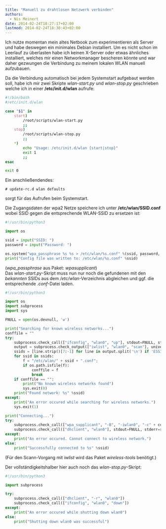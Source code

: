 ```yaml
---
title: "Manuell zu drahtlosen Netzwerk verbinden"
authors:
  - Nis Meinert
date: 2014-02-24T18:27:17+02:00
lastmod: 2014-02-24T18:30:43+02:00
---
```


Ich nutze momentan mein altes Netbook zum experimentieren als Server und habe deswegen ein minimales Debian installiert. Um es nicht schon im Leerlauf zu überlasten habe ich keinen X-Server oder etwas ähnliches installiert, welches mir einen Networkmanager bescheren könnte und war daher gezwungen die Verbindung zu meinem lokalen WLAN manuell aufzubauen.

Da die Verbindung automatisch bei jedem Systemstart aufgebaut werden soll, habe ich mir zwei Skripte _wlan-start.py_ und _wlan-stop.py_ geschrieben welche ich in einer **/etc/init.d/wlan** aufrufe:

```bash
#!/bin/bash
#/etc/init.d/wlan

case "$1" in
    start)
        /root/scripts/wlan-start.py
        ;;
    stop)
        /root/scripts/wlan-stop.py
        ;;
    *)
        echo "Usage: /etc/init.d/wlan {start|stop}"
        exit 1
        ;;
esac

exit 0
```

Ein anschließendendes:

```plain {linenos=false}
# update-rc.d wlan defaults
```

sorgt für das Aufrufen beim Systemstart.

Die Zugangsdaten der wpa2 Netze speichere ich unter **/etc/wlan/SSID.conf** wobei SSID gegen die entsprechende WLAN-SSID zu ersetzen ist:

```python
#!/usr/bin/python3

import os

ssid = input("SSID: ")
password = input("Password: ")

os.system("wpa_passphrase %s %s > /etc/wlan/%s.conf" %(ssid, password, ssid))
print("Config file was written to: /etc/wlan/%s.conf" %ssid)
```

(_wpa_passphrase_ aus Paket: _wpasupplicant_)  
Das _wlan-start.py_-Skript muss nun nur noch die gefundenen mit den _bekannten_ SSIDs aus dem _/etc/wlan_-Verzeichnis abgleichen und ggf. die entsprechende _.conf_-Datei laden.

```python
#!/usr/bin/python3

import os
import subprocess
import sys

FNULL = open(os.devnull, 'w')

print("Searching for known wireless networks...")
conffile = ""
try:
    subprocess.check_call(["ifconfig", "wlan0", "up"], stdout=FNULL, stderr=subprocess.STDOUT)
    output = subprocess.check_output(["iwlist", "wlan0", "scan"], universal_newlines=True)
    ssids = [line.strip()[7:-1] for line in output.split('\n') if 'ESSID:' in line]
    for ssid in ssids:
        f = "/etc/wlan/" + ssid + ".conf";
        if os.path.isfile(f):
            conffile = f
            break
    if conffile == "":
        print("No known wireless networks found")
        sys.exit(0)
    print("Found network: %s" %ssid)
except:
    print("An error occured while searching for wireless networks.")
    sys.exit(1)

print("Connecting...")
try:
    subprocess.check_call(["wpa_supplicant", "-B", "-iwlan0", "-c" + conffile, "-Dwext"], stdout=FNULL, stderr=subprocess.STDOUT)
    subprocess.check_call(["dhclient", "wlan0"], stdout=FNULL, stderr=subprocess.STDOUT)
except:
    print("An error occured. Cannot connect to wireless network.")
else:
    print("Successfully connected to %s" %ssid)
```

(Für den Scann-Vorgang mit _iwlist_ wird das Paket _wireless-tools_ benötigt.)

Der vollständigkeitshalber hier auch noch das _wlan-stop.py_-Skript:

```python
#!/usr/bin/python3

import subprocess

try:
    subprocess.check_call(["dhclient", "-r", "wlan0"])
    subprocess.check_call(["ifconfig", "wlan0", "down"])
except:
    print("An error occured while shutting down wlan0")
else:
    print("Shutting down wlan0 was successful")
```

